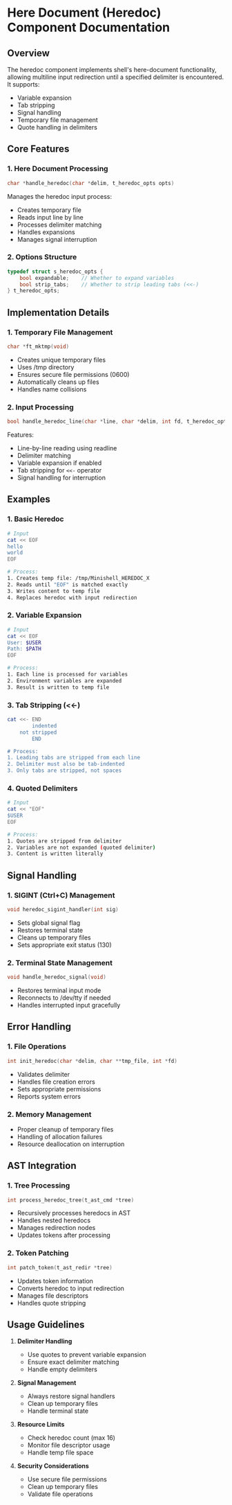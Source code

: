 # Here Document (Heredoc) Component Documentation

## Overview

The heredoc component implements shell's here-document functionality, allowing multiline input redirection until a specified delimiter is encountered. It supports:
- Variable expansion
- Tab stripping
- Signal handling
- Temporary file management
- Quote handling in delimiters

## Core Features

### 1. Here Document Processing

```c
char *handle_heredoc(char *delim, t_heredoc_opts opts)
```

Manages the heredoc input process:
- Creates temporary file
- Reads input line by line
- Processes delimiter matching
- Handles expansions
- Manages signal interruption

### 2. Options Structure

```c
typedef struct s_heredoc_opts {
    bool expandable;    // Whether to expand variables
    bool strip_tabs;    // Whether to strip leading tabs (<<-)
} t_heredoc_opts;
```

## Implementation Details

### 1. Temporary File Management

```c
char *ft_mktmp(void)
```

- Creates unique temporary files
- Uses /tmp directory
- Ensures secure file permissions (0600)
- Automatically cleans up files
- Handles name collisions

### 2. Input Processing

```c
bool handle_heredoc_line(char *line, char *delim, int fd, t_heredoc_opts opts)
```

Features:
- Line-by-line reading using readline
- Delimiter matching
- Variable expansion if enabled
- Tab stripping for `<<-` operator
- Signal handling for interruption

## Examples

### 1. Basic Heredoc

```bash
# Input
cat << EOF
hello
world
EOF

# Process:
1. Creates temp file: /tmp/Minishell_HEREDOC_X
2. Reads until "EOF" is matched exactly
3. Writes content to temp file
4. Replaces heredoc with input redirection
```

### 2. Variable Expansion

```bash
# Input
cat << EOF
User: $USER
Path: $PATH
EOF

# Process:
1. Each line is processed for variables
2. Environment variables are expanded
3. Result is written to temp file
```

### 3. Tab Stripping (<<-)

```bash
cat <<- END
        indented
    not stripped
        END

# Process:
1. Leading tabs are stripped from each line
2. Delimiter must also be tab-indented
3. Only tabs are stripped, not spaces
```

### 4. Quoted Delimiters

```bash
# Input
cat << "EOF"
$USER
EOF

# Process:
1. Quotes are stripped from delimiter
2. Variables are not expanded (quoted delimiter)
3. Content is written literally
```

## Signal Handling

### 1. SIGINT (Ctrl+C) Management

```c
void heredoc_sigint_handler(int sig)
```

- Sets global signal flag
- Restores terminal state
- Cleans up temporary files
- Sets appropriate exit status (130)

### 2. Terminal State Management

```c
void handle_heredoc_signal(void)
```

- Restores terminal input mode
- Reconnects to /dev/tty if needed
- Handles interrupted input gracefully

## Error Handling

### 1. File Operations

```c
int init_heredoc(char *delim, char **tmp_file, int *fd)
```

- Validates delimiter
- Handles file creation errors
- Sets appropriate permissions
- Reports system errors

### 2. Memory Management

- Proper cleanup of temporary files
- Handling of allocation failures
- Resource deallocation on interruption

## AST Integration

### 1. Tree Processing

```c
int process_heredoc_tree(t_ast_cmd *tree)
```

- Recursively processes heredocs in AST
- Handles nested heredocs
- Manages redirection nodes
- Updates tokens after processing

### 2. Token Patching

```c
int patch_token(t_ast_redir *tree)
```

- Updates token information
- Converts heredoc to input redirection
- Manages file descriptors
- Handles quote stripping

## Usage Guidelines

1. **Delimiter Handling**
   - Use quotes to prevent variable expansion
   - Ensure exact delimiter matching
   - Handle empty delimiters

2. **Signal Management**
   - Always restore signal handlers
   - Clean up temporary files
   - Handle terminal state

3. **Resource Limits**
   - Check heredoc count (max 16)
   - Monitor file descriptor usage
   - Handle temp file space

4. **Security Considerations**
   - Use secure file permissions
   - Clean up temporary files
   - Validate file operations
